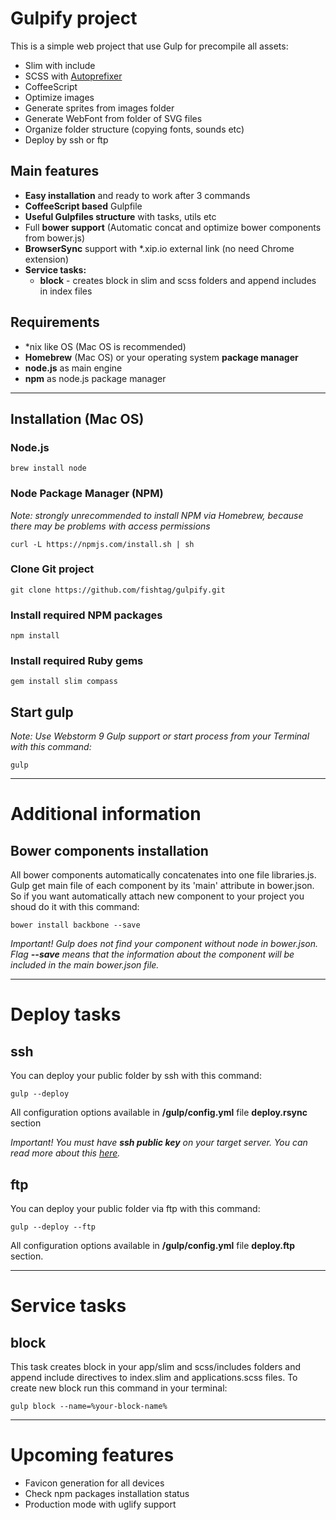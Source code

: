 Gulpify project
=======
This is a simple web project that use Gulp for precompile all assets:

- Slim with include
- SCSS with [Autoprefixer](https://github.com/postcss/autoprefixer-core)
- CoffeeScript
- Optimize images
- Generate sprites from images folder
- Generate WebFont from folder of SVG files
- Organize folder structure (copying fonts, sounds etc)
- Deploy by ssh or ftp

## Main features

- **Easy installation** and ready to work after 3 commands
- **CoffeeScript based** Gulpfile 
- **Useful Gulpfiles structure** with tasks, utils etc
- Full **bower support** (Automatic concat and optimize bower components from bower.js)
- **BrowserSync** support with *.xip.io external link (no need Chrome extension)
- **Service tasks:**
  - **block** - creates block in slim and scss folders and append includes in index files
 
## Requirements
- *nix like OS (Mac OS is recommended)
- **Homebrew** (Mac OS) or your operating system **package manager**
- **node.js** as main engine
- **npm** as node.js package manager

----

## Installation (Mac OS)
### Node.js
`brew install node`
### Node Package Manager (NPM)
*Note: strongly unrecommended to install NPM via Homebrew, because there may be problems with access permissions*

`curl -L https://npmjs.com/install.sh | sh`
### Clone Git project
`git clone https://github.com/fishtag/gulpify.git`

### Install required NPM packages
`npm install`

### Install required Ruby gems
`gem install slim compass`

## Start gulp
*Note: Use Webstorm 9 Gulp support or start process from your Terminal with this command:*

`gulp`

----
# Additional information
## Bower components installation
All bower components automatically concatenates into one file libraries.js. Gulp get main file of each component by its 'main' attribute in bower.json. So if you want automatically attach new component to your project you shoud do it with this command:

`bower install backbone --save`

*Important! Gulp does not find your component without node in bower.json. Flag **--save** means that the information about the component will be included in the main bower.json file.*

----

# Deploy tasks
## ssh
You can deploy your public folder by ssh with this command:

`gulp --deploy`

All configuration options available in **/gulp/config.yml** file **deploy.rsync** section

*Important! You must have **ssh public key** on your target server. You can read more about this [here](https://www.digitalocean.com/community/tutorials/how-to-set-up-ssh-keys--2).*

## ftp
You can deploy your public folder via ftp with this command:

`gulp --deploy --ftp`

All configuration options available in **/gulp/config.yml** file **deploy.ftp** section.

----

# Service tasks
## block
This task creates block in your app/slim and scss/includes folders and append include directives to index.slim and applications.scss files. To create new block run this command in your terminal:

`gulp block --name=%your-block-name%`

----

# Upcoming features

- Favicon generation for all devices
- Check npm packages installation status
- Production mode with uglify support
